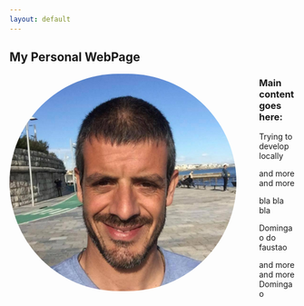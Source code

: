 ```yaml
---
layout: default
---
```


<h2>My Personal WebPage</h2>
<style>
	img {
		width:  400px;
		border-radius: 200px;
		float: left;
		margin-right: 40px;
	}

</style>



<body>
	<img src="images/pic2.jpg">
</body>

### Main content goes here:

Trying to develop locally

and more and more

bla bla bla

Domingao do faustao

and more and more Domingao